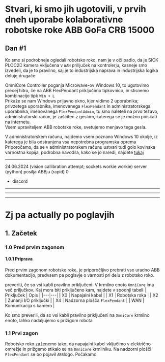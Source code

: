 # Stvari, ki smo jih ugotovili, v prvih dneh uporabe kolaborativne robotske roke ABB GoFa CRB 15000

## Dan #1

Ko smo si podrobneje ogledali robotsko roko, nam je v oči padlo, da je SICK PLOC2D kamera vključena v `WAN` prilljuček na kontrolerju, kasneje smo izvedeli, da je to pravilno, saj je to industrijska naprava in industrijska logika deluje drugače


OmniCore Controller poganja Microwave-ov Windows 10, to ugotovimo precej hitro, če na ABB FlexPendant priključimo tipkovnico, in stisnemo kombinacijo tipk `Win + L` <br>
Prikaže se nam Windows prijavno okno, kjer vidimo 2 uporabnika; privzetega uporabnika, imenovanega `FlexPendant` in administratorskega uporabnika, imenovanega `FlexPendantAdmin`, tu smo naleteli na prvo težavo, administratorski račun, je zaščiten z geslom, katerega se je možno poiskati na internetu. <br>
Vsem upraviteljem ABB robotske roke, svetujemo menjavo tega gesla. <br>

V administratorskem računu, najdemo vsem poznano Windows 10 okolje, iz katerega je bila odstranjena vsa nepotrebna programska oprema <br>
Priporočamo, da se v administratorskem računu ustvari tudi golo kovinska varnostna kopija, podrobna navodila, kako se jo naredi, najdete [tukaj](https://www.windowscentral.com/how-make-full-backup-windows-10)
***
24.06.2024
(vision callibration attempt; sockets workie workie)
server (python) posilja ABBju (rapid) 0
+  discord



***
***
***
# Zj pa actually po poglavjih

## 1. Začetek
### 1.0 Pred prvim zagonom
#### 1.0.1 Priprava

Pred prvim zagonom robotske roke, je priporočljivo prebrati vso uradno ABB dokumentacijo, predvsem pa poglavje o varnosti pri delu z robotsko roko.

preveriti, če so vsi kabli pravilno priključeni.
V krmilno enoto `OmniCore` ima več priljučkov. Kaj mora biti priključeno kam, najdete v spodnji tabeli
| Priključek | Opis |
|---|---|
| X0 | Napajalni kabel |
| X1 | Robotska roka |
| X2 | Zunanji I/O priključki |
| X4 | Nadzorna plošča `FlexPendant` |
| WAN | Komunikacija s kamero |

Ko smo preverili, da so vsi kabli pravilno priključeni na `OmniCore` krmilno enoto, lahko nadaljujemo s prižigom robota

### 1.1 Prvi zagon
Robotsko roko zaženemo tako, da napajalni kabel vključimo v električno omrežje in prižgemo stikalo `Q0` na `OmniCore` krmilniku. Na nadzorni plošči `FlexPendant` se bo pojavil `ABB`logo. Počakamo
